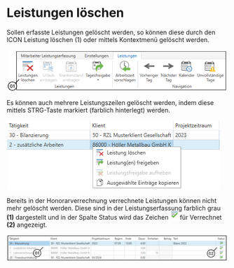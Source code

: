 # Leistungen löschen

Sollen erfasste Leistungen gelöscht werden, so können diese durch den
ICON Leistung löschen (1) oder mittels Kontextmenü gelöscht werden.


![](<img/image43.png>)

Es können auch mehrere Leistungszeilen gelöscht werden, indem diese
mittels STRG-Taste markiert (farblich hinterlegt) werden.


![](<img/image44.png>)

Bereits in der Honorarverrechnung verrechnete Leistungen können nicht
mehr gelöscht werden. Diese sind in der Leistungserfassung farblich grau
**(1)** dargestellt und in der Spalte Status wird das Zeichen
![](<img/image45.png>)für Verrechnet **(2)**
angezeigt.


![](<img/image46.png>)